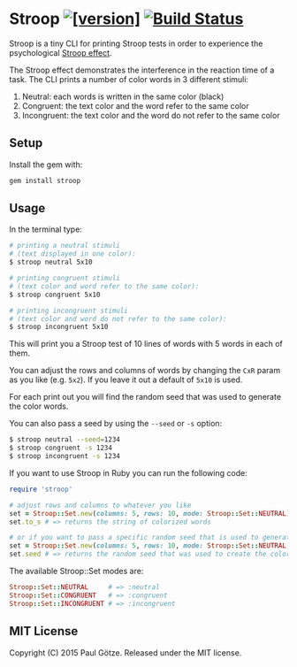 # Stroop [![[version]](https://badge.fury.io/rb/stroop.svg)](http://badge.fury.io/rb/stroop)  [![Build Status](https://github.com/paulgoetze/stroop/workflows/Tests/badge.svg)](https://github.com/paulgoetze/stroop/workflows/Tests/badge.svg)

Stroop is a tiny CLI for printing Stroop tests in order to experience the psychological [Stroop effect](https://en.wikipedia.org/wiki/Stroop_effect).

The Stroop effect demonstrates the interference in the reaction time of a task.
The CLI prints a number of color words in 3 different stimuli:

1. Neutral: each words is written in the same color (black)
2. Congruent: the text color and the word refer to the same color
3. Incongruent: the text color and the word do not refer to the same color

## Setup

Install the gem with:

```ruby
gem install stroop
```

## Usage

In the terminal type:

```bash
# printing a neutral stimuli
# (text displayed in one color):
$ stroop neutral 5x10

# printing congruent stimuli
# (text color and word refer to the same color):
$ stroop congruent 5x10

# printing incongruent stimuli
# (text color and word do not refer to the same color):
$ stroop incongruent 5x10
```

This will print you a Stroop test of 10 lines of words with 5 words in each of them.

You can adjust the rows and columns of words by changing the `CxR` param as you like (e.g. `5x2`). If you leave it out a default of `5x10` is used.

For each print out you will find the random seed that was used to generate the color words.

You can also pass a seed by using the `--seed` or `-s` option:

```bash
$ stroop neutral --seed=1234
$ stroop congruent -s 1234
$ stroop incongruent -s 1234
```

If you want to use Stroop in Ruby you can run the following code:

```ruby
require 'stroop'

# adjust rows and columns to whatever you like
set = Stroop::Set.new(columns: 5, rows: 10, mode: Stroop::Set::NEUTRAL)
set.to_s # => returns the string of colorized words

# or if you want to pass a specific random seed that is used to generate the set:
set = Stroop::Set.new(columns: 5, rows: 10, mode: Stroop::Set::NEUTRAL, seed: 1234)
set.seed # => returns the random seed that was used to create the color words
```

The available Stroop::Set modes are:

```ruby
Stroop::Set::NEUTRAL     # => :neutral
Stroop::Set::CONGRUENT   # => :congruent
Stroop::Set::INCONGRUENT # => :incongruent
```

## MIT License

Copyright (C) 2015 Paul Götze. Released under the MIT license.

